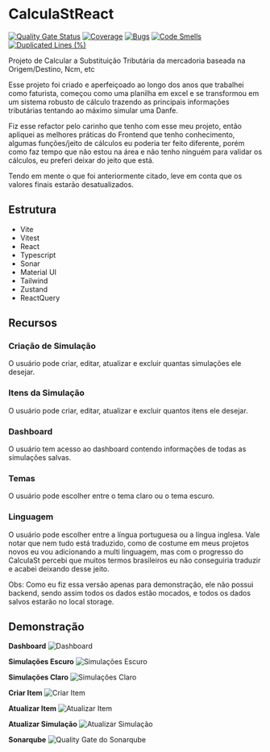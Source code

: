 # CalculaStReact

[![Quality Gate Status](https://sonar.sajermann.com/api/project_badges/measure?project=CalculaStReact&metric=alert_status&token=490d78cd98b929c242494fac23f32788411fd2b9)]()
[![Coverage](https://sonar.sajermann.com/api/project_badges/measure?project=CalculaStReact&metric=coverage&token=490d78cd98b929c242494fac23f32788411fd2b9)]()
[![Bugs](https://sonar.sajermann.com/api/project_badges/measure?project=CalculaStReact&metric=bugs&token=490d78cd98b929c242494fac23f32788411fd2b9)]()
[![Code Smells](https://sonar.sajermann.com/api/project_badges/measure?project=CalculaStReact&metric=code_smells&token=490d78cd98b929c242494fac23f32788411fd2b9)]()
[![Duplicated Lines (%)](https://sonar.sajermann.com/api/project_badges/measure?project=CalculaStReact&metric=duplicated_lines_density&token=490d78cd98b929c242494fac23f32788411fd2b9)]()

Projeto de Calcular a Substituição Tributária da mercadoria baseada na Origem/Destino, Ncm, etc

Esse projeto foi criado e aperfeiçoado ao longo dos anos que trabalhei como faturista, começou como uma planilha em excel e se transformou em um sistema robusto de cálculo trazendo as principais informações tributárias tentando ao máximo simular uma Danfe.

Fiz esse refactor pelo carinho que tenho com esse meu projeto, então apliquei as melhores práticas do Frontend que tenho conhecimento, algumas funções/jeito de cálculos eu poderia ter feito diferente, porém como faz tempo que não estou na área e não tenho ninguém para validar os cálculos, eu preferi deixar do jeito que está.

Tendo em mente o que foi anteriormente citado, leve em conta que os valores finais estarão desatualizados.

## Estrutura

 - Vite
 - Vitest
 - React
 - Typescript
 - Sonar
 - Material UI
 - Tailwind
 - Zustand
 - ReactQuery

## Recursos

### Criação de Simulação
O usuário pode criar, editar, atualizar e excluir quantas simulações ele desejar.

### Itens da Simulação
O usuário pode criar, editar, atualizar e excluir quantos itens ele desejar.

### Dashboard
O usuário tem acesso ao dashboard contendo informações de todas as simulações salvas.

### Temas
O usuário pode escolher entre o tema claro ou o tema escuro.

### Linguagem
O usuário pode escolher entre a língua portuguesa ou a língua inglesa. Vale notar que nem tudo está traduzido, como de costume em meus projetos novos eu vou adicionando a multi linguagem, mas com o progresso do CalculaSt percebi que muitos termos brasileiros eu não conseguiria traduzir e acabei deixando desse jeito.

Obs: Como eu fiz essa versão apenas para demonstração, ele não possui backend, sendo assim todos os dados estão mocados, e todos os dados salvos estarão no local storage.

## Demonstração

**Dashboard**
![Dashboard](https://lh3.googleusercontent.com/pw/AIL4fc_7xx7QvANSe6GVtsbJNFaLeyupnQv5YhJ-tTSoX1DymlXnf2yuQJTNDbSxkWF0eiGyc1OT0TtoH6XqPywBVgEU3I8jnYxS0p7HZKXWnK_qH4eLcLv_9ICyIu6aIB4iqIPBL_KqsKAqxnYST9qLV6iD=w1854-h916-s-no?authuser=0)

**Simulações Escuro**
![Simulações Escuro](https://lh3.googleusercontent.com/pw/AIL4fc9ziW6L2I9NTkDdiNodhEMG1klSJPUD8NHI4iOP4ZLAJSxy2YLGj0KViqGLhGVsCToTon1MOilvG9i91Dwvy3aLXx9zI9GmDfwJoqUuJCT_ChZ2dsM0sCduH6QE3YMCP3Yhd8NIzwxZK0M6Lv5ZkyXi=w1868-h909-s-no?authuser=0)

**Simulações Claro**
![Simulações Claro](https://lh3.googleusercontent.com/pw/AIL4fc8h7X48djX8ieiZJjO8RXVj_8uXNjDBM_iC4I3-4Lp_mE1sgNqJ26Jf4onzTel_YzYYYtckWuIKS6nImIDCVSAF76BwFnE3fEPCTQuS_oCRfUctpHtjyo7keRREfLa9nn0cVcbxoib1JpbUMpfGimMP=w1860-h919-s-no?authuser=0)

**Criar Item**
![Criar Item](https://lh3.googleusercontent.com/pw/AIL4fc8ratgCuFJK95gk1Sg5FbjGfsNpr28PSGF7rnrgNHGaNDYFy1qPWMe5jfnyizywdI3fxIHZSsaNXnDlNTPlsHqeM8L5UsHojkAd3uJ8mtVKSZoSIUibr-xdDiWq6rxbXwkm4K6UcZyrULqE26C8graW=w1865-h928-s-no?authuser=0)

**Atualizar Item**
![Atualizar Item](https://lh3.googleusercontent.com/pw/AIL4fc-FtTAcReT4IONevTLDpB9HVQOWgiNYWWKKa6EZ74ZsdByBOCNkpaFjhjoj90_CbsFRaUKV7WDvm968fGonyO1rW5YcJLlOA-zikcOK9l3opA01GVKbPLFL6the0U57Ju70QrDQkJY3x07c_v65Y8Xd=w1869-h929-s-no?authuser=0)

**Atualizar Simulação**
![Atualizar Simulação](https://lh3.googleusercontent.com/pw/AIL4fc_ST-kbgFiHL4mv28OCK_-vELBfYRxPSmJ324LhpVY9lil8Re2zyTL9KK7SxpSS2L7L5dz0wochScJ89n7-xnXjk06CGXbKeQQZU2JHBQd9TdhGW6Ypyx03Xe41Y8Hr4WaiK8pn5ECohSQHzInPY5IQ=w1860-h925-s-no?authuser=0)

**Sonarqube**
![Quality Gate do Sonarqube](https://lh3.googleusercontent.com/pw/AIL4fc__-SPKLKCW7rLwtzcEh7NUlrXwtMYY3UCkgnW-cx7SS4BaH8oaRL-9JyqeoFJHeRol6AAdzLf_BbCLCHQVNoRW_oiwPpOFXtYHCp9ej71bt_H4HMFrSYThjb31IjswljlZIfK6O57XZ4uqUs8SDC0I=w1834-h918-s-no?authuser=0)

